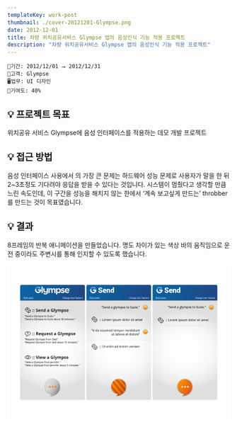 ```yaml
---
templateKey: work-post
thumbnail: ./cover-20121201-Glympse.png
date: 2012-12-01
title: 차량 위치공유서비스 Glympse 앱의 음성인식 기능 적용 프로젝트
description: "차량 위치공유서비스 Glympse 앱의 음성인식 기능 적용 프로젝트"
---
```

```
📅기간: 2012/12/01 ⭢ 2012/12/31
🤝고객: Glympse
🖥️업무: UI 디자인
🎯기여도: 40%
```

## 💡 프로젝트 목표
위치공유 서비스 Glympse에 음성 인터페이스를 적용하는 데모 개발 프로젝트

## 💡 접근 방법
음성 인터페이스 사용에서 의 가장 큰 문제는 하드웨어 성능 문제로 사용자가 말을 한 뒤 2~3초정도 기다려야 응답을 받을 수 있다는 것입니다. 시스템이 멈췄다고 생각할 만큼 느린 속도인데, 이 구간을 성능을 해치지 않는 한에서 ‘계속 보고싶게 만드는’ throbber를 만드는 것이 목표였습니다.

## 💡 결과
8프레임의 반복 애니메이션을 만들었습니다. 명도 차이가 있는 색상 바의 움직임으로 운전 중이라도 주변시를 통해 인지할 수 있도록 했습니다.

![반응속도를 고려한 로딩 UI 디자인](./Glympse.png)